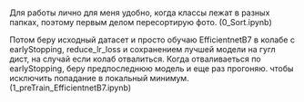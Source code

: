 # 
Для работы лично для меня удобно, когда классы лежат в разных папках, поэтому первым делом пересортирую фото. (0_Sort.ipynb)

Потом беру исходный датасет и просто обучаю EfficientnetB7 в колабе с earlyStopping, reduce_lr_loss и сохранением лучшей модели на гугл дист, на случай если колаб отвалиться. Когда отваливаеться по earlyStopping, беру предпоследнюю модель и еще раз прогоняю. чтобы исключить попадание в локальный минимум.
(1_preTrain_EfficientnetB7.ipynb)

